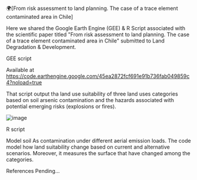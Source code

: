 🌍[From risk assessment to land planning. The case of a trace element contaminated area in Chile]

Here we shared the Google Earth Engine (GEE) & R Script associated with the scientific paper titled 
"From risk assessment to land planning. The case of a trace element contaminated area in Chile"
submitted to Land Degradation & Development.

GEE script

Available at https://code.earthengine.google.com/45ea2872fcf691e91b736fab049859c4?noload=true

That script output tha land use suitability of three land uses categories based on soil arsenic contamination
and the hazards associated with potential emerging risks (explosions or fires).

![image](https://github.com/pemori/S-DSS/assets/52520951/0708b9c2-8f14-4041-9d64-95134c1f9689)

R script 

Model soil As contamination under different aerial emission loads. The code model how land suitability change
based on current and alternative scenarios. Moreover, it measures the surface that have changed among the categories.



References
Pending...
